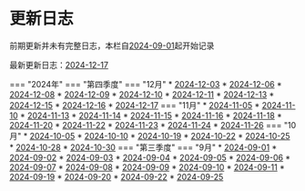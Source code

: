 # 更新日志

前期更新并未有完整日志，本栏自[2024-09-01](2024/2024-09/2024-09-01.md)起开始记录

<!--updateLog.py start-->
最新更新日志：[2024-12-17](2024/2024-12/2024-12-17.md)

=== "2024年"
    === "第四季度"
        === "12月"
            * [2024-12-03](2024/2024-12/2024-12-03.md)
            * [2024-12-06](2024/2024-12/2024-12-06.md)
            * [2024-12-08](2024/2024-12/2024-12-08.md)
            * [2024-12-09](2024/2024-12/2024-12-09.md)
            * [2024-12-10](2024/2024-12/2024-12-10.md)
            * [2024-12-11](2024/2024-12/2024-12-11.md)
            * [2024-12-13](2024/2024-12/2024-12-13.md)
            * [2024-12-15](2024/2024-12/2024-12-15.md)
            * [2024-12-16](2024/2024-12/2024-12-16.md)
            * [2024-12-17](2024/2024-12/2024-12-17.md)
        === "11月"
            * [2024-11-05](2024/2024-11/2024-11-05.md)
            * [2024-11-10](2024/2024-11/2024-11-10.md)
            * [2024-11-13](2024/2024-11/2024-11-13.md)
            * [2024-11-14](2024/2024-11/2024-11-14.md)
            * [2024-11-15](2024/2024-11/2024-11-15.md)
            * [2024-11-16](2024/2024-11/2024-11-16.md)
            * [2024-11-18](2024/2024-11/2024-11-18.md)
            * [2024-11-20](2024/2024-11/2024-11-20.md)
            * [2024-11-22](2024/2024-11/2024-11-22.md)
            * [2024-11-23](2024/2024-11/2024-11-23.md)
            * [2024-11-24](2024/2024-11/2024-11-24.md)
            * [2024-11-26](2024/2024-11/2024-11-26.md)
        === "10月"
            * [2024-10-05](2024/2024-10/2024-10-05.md)
            * [2024-10-10](2024/2024-10/2024-10-10.md)
            * [2024-10-19](2024/2024-10/2024-10-19.md)
            * [2024-10-22](2024/2024-10/2024-10-22.md)
            * [2024-10-25](2024/2024-10/2024-10-25.md)
            * [2024-10-28](2024/2024-10/2024-10-28.md)
            * [2024-10-30](2024/2024-10/2024-10-30.md)
    === "第三季度"
        === "9月"
            * [2024-09-01](2024/2024-09/2024-09-01.md)
            * [2024-09-02](2024/2024-09/2024-09-02.md)
            * [2024-09-03](2024/2024-09/2024-09-03.md)
            * [2024-09-04](2024/2024-09/2024-09-04.md)
            * [2024-09-05](2024/2024-09/2024-09-05.md)
            * [2024-09-06](2024/2024-09/2024-09-06.md)
            * [2024-09-07](2024/2024-09/2024-09-07.md)
            * [2024-09-08](2024/2024-09/2024-09-08.md)
            * [2024-09-09](2024/2024-09/2024-09-09.md)
            * [2024-09-10](2024/2024-09/2024-09-10.md)
            * [2024-09-11](2024/2024-09/2024-09-11.md)
            * [2024-09-19](2024/2024-09/2024-09-19.md)
            * [2024-09-20](2024/2024-09/2024-09-20.md)
            * [2024-09-22](2024/2024-09/2024-09-22.md)
            * [2024-09-25](2024/2024-09/2024-09-25.md)
<!--updateLog.py end-->